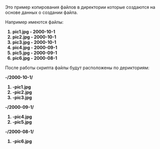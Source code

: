 
Это пример копирования файлов в директории которые создаются на основе данных о создании файла.

Например имеются файлы:
<b>
<ol>
<li>pic1.jpg - 2000-10-1</li> 
<li>pic2.jpg - 2000-10-1</li>  
<li>pic3.jpg - 2000-10-1</li>  
<li>pic4.jpg - 2000-09-1</li>  
<li>pic5.jpg - 2000-09-1</li>  
<li>pic6.jpg - 2000-08-1</li> 
</ol>
</b>
<p>После работы скрипта файлы будут расположены по дерикториям:
<b>
<p>-/2000-10-1/
<ol>
<li>-pic1.jpg</li>
<li>-pic2.jpg</li>
<li>-pic3.jpg</li>
</ol></b>
<b><p>-/2000-09-1/
<ol><li>
-pic4.jpg </li>
<li>	-pic5.jpg </li>
</ol>
-/2000-08-1/
<ol>
<li>	-pic6.jpg </li></ol></b>

